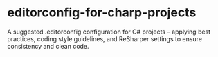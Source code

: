 # editorconfig-for-charp-projects
A suggested .editorconfig configuration for C# projects – applying best practices, coding style guidelines, and ReSharper settings to ensure consistency and clean code.
